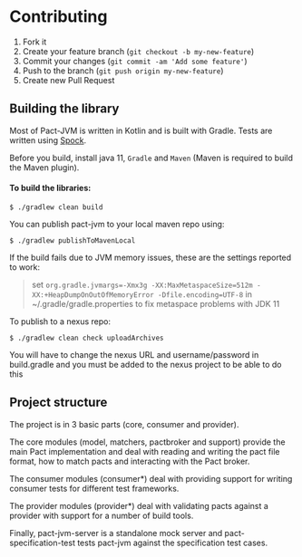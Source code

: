 # Contributing

1. Fork it
2. Create your feature branch (`git checkout -b my-new-feature`)
3. Commit your changes (`git commit -am 'Add some feature'`)
4. Push to the branch (`git push origin my-new-feature`)
5. Create new Pull Request

## Building the library

Most of Pact-JVM is written in Kotlin and is built with Gradle. Tests are written using [Spock](https://spockframework.org/).

Before you build, install java 11, `Gradle` and `Maven` (Maven is required to build the Maven plugin).

#### To build the libraries:

    $ ./gradlew clean build

You can publish pact-jvm to your local maven repo using:

    $ ./gradlew publishToMavenLocal

If the build fails due to JVM memory issues, these are the settings reported to work:
>  set `org.gradle.jvmargs=-Xmx3g -XX:MaxMetaspaceSize=512m -XX:+HeapDumpOnOutOfMemoryError -Dfile.encoding=UTF-8` in ~/.gradle/gradle.properties to fix metaspace problems with JDK 11

To publish to a nexus repo:

    $ ./gradlew clean check uploadArchives

You will have to change the nexus URL and username/password in build.gradle and you must be added to the nexus project
to be able to do this

## Project structure

The project is in 3 basic parts (core, consumer and provider). 

The core modules (model, matchers, pactbroker and support) provide the main Pact implementation and deal
with reading and writing the pact file format, how to match pacts and interacting with the Pact broker. 

The consumer modules (consumer\*) deal with providing support for writing consumer tests for different test frameworks. 

The provider modules (provider\*) deal with validating pacts against a provider with support for a number of build tools. 

Finally, pact-jvm-server is a standalone mock server and pact-specification-test tests pact-jvm against the specification test cases.
